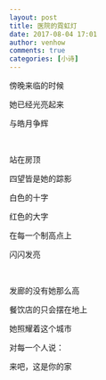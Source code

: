 ```yaml
---
layout: post
title: 医院的霓虹灯
date: 2017-08-04 17:01
author: venhow
comments: true
categories: [小诗]
---
```

傍晚来临的时候

她已经光亮起来

与皓月争辉

&nbsp;

站在房顶

四望皆是她的踪影

白色的十字

红色的大字

在每一个制高点上

闪闪发亮

&nbsp;

发廊的没有她那么高

餐饮店的只会摆在地上

她照耀着这个城市

对每一个人说：

来吧，这是你的家
